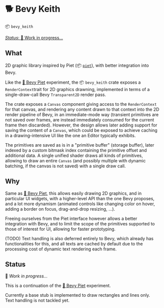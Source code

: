 # 🐕 Bevy Keith

📦 `bevy_keith`

[_Status_: 🚧 Work in progress...](#status)

## What

2D graphic library inspired by Piet (📦 [`piet`](https://crates.io/crates/piet)), with better integration into Bevy.

Like the [🎨 Bevy Piet](../bevy_piet/) experiment, the 📦 `bevy_keith` crate exposes a `RenderContext`trait for 2D graphics drawning, implemented in terms of a single-draw-call Bevy `Transparent2D` render pass.

The crate exposes a `Canvas` component giving access to the `RenderContext` for that canvas, and rendering any content drawn to that context into the 2D render pipeline of Bevy, in an immediate-mode way (transient primitives are not saved over frames, are instead immediately consumed for the current frame then discarded). However, the design allows later adding support for saving the content of a `Canvas`, which could be exposed to achieve caching in a drawing-intensive UI like the one an Editor typically exhibits.

The primitives are saved as is in a "primitive buffer" (storage buffer), later indexed by a custom bitmask index containing the primitive offset and additional data. A single unified shader draws all kinds of primitives, allowing to draw an entire `Canvas` (and possibly multiple with dynamic batching, if the canvas is not saved) with a single draw call.

## Why

Same as [🎨 Bevy Piet](../bevy_piet/), this allows easily drawing 2D graphics, and in particular UI widgets, with a higher-level API than the one Bevy proposes, and a lot more dynamism (animated controls like changing color on hover, adding a border on focus, drag-and-drop resizing, ...).

Freeing ourselves from the Piet interface however allows a better integration with Bevy, and to limit the scope of the primitives supported to those of interest for UI, allowing for faster prototyping.

(TODO) Text handling is also deferred entirely to Bevy, which already has functionalities for this, and all texts are cached by default due to the processing cost of dynamic text rendering each frame.

## Status

🚧 _Work in progress..._

This is a continuation of the [🎨 Bevy Piet](../bevy_piet/) experiment.

Currently a base stub is implemented to draw rectangles and lines only. Text handling is not tackled yet.
